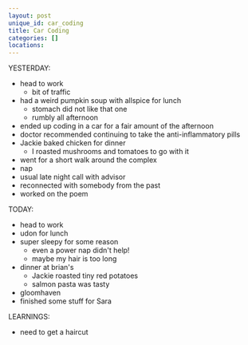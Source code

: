 ```yaml
---
layout: post
unique_id: car_coding
title: Car Coding
categories: []
locations: 
---
```


YESTERDAY:
* head to work
  * bit of traffic
* had a weird pumpkin soup with allspice for lunch
  * stomach did not like that one
  * rumbly all afternoon
* ended up coding in a car for a fair amount of the afternoon
* doctor recommended continuing to take the anti-inflammatory pills
* Jackie baked chicken for dinner
  * I roasted mushrooms and tomatoes to go with it
* went for a short walk around the complex
* nap
* usual late night call with advisor
* reconnected with somebody from the past
* worked on the poem

TODAY:
* head to work
* udon for lunch
* super sleepy for some reason
  * even a power nap didn't help!
  * maybe my hair is too long
* dinner at brian's
  * Jackie roasted tiny red potatoes
  * salmon pasta was tasty
* gloomhaven
* finished some stuff for Sara

LEARNINGS:
* need to get a haircut
